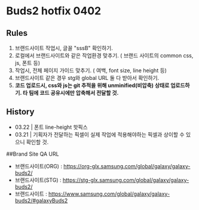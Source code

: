 # Buds2 hotfix 0402

## Rules
1. 브랜드사이트 작업시, 글꼴 "sssB" 확인하기.
2. 로컬에서 브랜드사이트와 같은 작업환경 맞추기. ( 브랜드 사이트의 common css, js, 폰트 등)
3. 작업시, 전체 페이지 가이드 맞추기. ( 여백, font size, line height 등)
4. 브랜드사이트 같은 경우 stg와 global URL 둘 다 받아서 확인하기.
5. <strong>코드 업로드시, css와 js는 git 추적을 위해 unminified(비압축) 상태로 업로드하기. 타 팀에 코드 공유시에만 압축해서 전달할 것.</strong>

## History
- 03.22 | 폰트 line-height 핫픽스
- 03.21 | 기획자가 전달하는 픽셀이 실제 작업에 적용해야하는 픽셀과 상이할 수 있으니 확인할 것.

##Brand Site QA URL 
- 브랜드사이트(ORG) : https://org-glx.samsung.com/global/galaxy/galaxy-buds2/
- 브랜드사이트(STG) : https://stg-glx.samsung.com/global/galaxy/galaxy-buds2/
- 브랜드사이트 : https://www.samsung.com/global/galaxy/galaxy-buds2/#galaxyBuds2